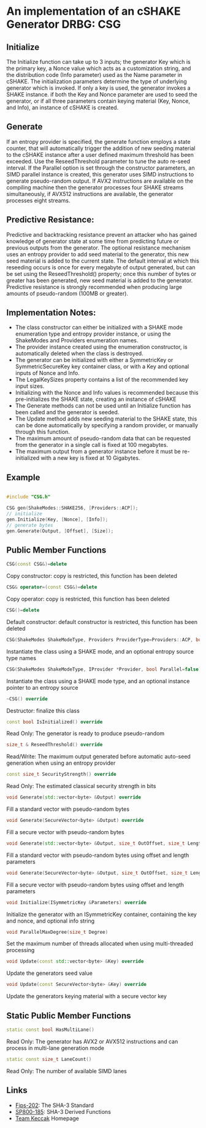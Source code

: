# An implementation of an cSHAKE Generator DRBG: CSG

## Initialize 
The Initialize function can take up to 3 inputs; the generator Key which is the primary key, a Nonce value which acts as a customization string, and the distribution code (Info parameter) used as the Name parameter in cSHAKE. 
The initialization parameters determine the type of underlying generator which is invoked. If only a key is used, the generator invokes a SHAKE instance. 
if both the Key and Nonce parameter are used to seed the generator, or if all three parameters contain keying material (Key, Nonce, and Info), an instance of cSHAKE is created. 

## Generate 
If an entropy provider is specified, the generate function employs a state counter, that will automatically trigger the addition of new seeding material to the cSHAKE instance after a user defined maximum threshold has been exceeded. 
Use the ReseedThreshold parameter to tune the auto re-seed interval. 
If the Parallel option is set through the constructor parameters, an SIMD parallel instance is created, this generator uses SIMD instructions to generate pseudo-random output. 
If AVX2 instructions are available on the compiling machine then the generator processes four SHAKE streams simultaneously, if AVX512 instructions are available, the generator processes eight streams. 

## Predictive Resistance: 
Predictive and backtracking resistance prevent an attacker who has gained knowledge of generator state at some time from predicting future or previous outputs from the generator. 
The optional resistance mechanism uses an entropy provider to add seed material to the generator, this new seed material is added to the current state. 
The default interval at which this reseeding occurs is once for every megabyte of output generated, but can be set using the ReseedThreshold() property; once this number of bytes or greater has been generated, new seed material is added to the generator. 
Predictive resistance is strongly recommended when producing large amounts of pseudo-random (100MB or greater).

## Implementation Notes: 
* The class constructor can either be initialized with a SHAKE mode enumeration type and entropy provider instance, or using the ShakeModes and Providers enumeration names. 
* The provider instance created using the enumeration constructor, is automatically deleted when the class is destroyed. 
* The generator can be initialized with either a SymmetricKey or SymmetricSecureKey key container class, or with a Key and optional inputs of Nonce and Info. 
* The LegalKeySizes property contains a list of the recommended key input sizes. 
* Initializing with the Nonce and Info values is recommended because this pre-initializes the SHAKE state, creating an instance of cSHAKE 
* The Generate methods can not be used until an Initialize function has been called and the generator is seeded. 
* The Update method adds new seeding material to the SHAKE state, this can be done automatically by specifying a random provider, or manually through this function. 
* The maximum amount of pseudo-random data that can be requested from the generator in a single call is fixed at 100 megabytes. 
* The maximum output from a generator instance before it must be re-initialized with a new key is fixed at 10 Gigabytes.

## Example
```cpp

#include "CSG.h"

CSG gen(ShakeModes::SHAKE256, [Providers::ACP]);
// initialize
gen.Initialize(Key, [Nonce], [Info]);
// generate bytes
gen.Generate(Output, [Offset], [Size]);
```
       
## Public Member Functions

```cpp
CSG(const CSG&)=delete
```
Copy constructor: copy is restricted, this function has been deleted

```cpp
CSG& operator=(const CSG&)=delete
```
Copy operator: copy is restricted, this function has been deleted
 
```cpp
CSG()=delete
```
Default constructor: default constructor is restricted, this function has been deleted

```cpp
CSG(ShakeModes ShakeModeType, Providers ProviderType=Providers::ACP, bool Parallel=false)
```
Instantiate the class using a SHAKE mode, and an optional entropy source type names

```cpp
CSG(ShakeModes ShakeModeType, IProvider *Provider, bool Parallel=false)
```
Instantiate the class using a SHAKE mode type, and an optional instance pointer to an entropy source
 
```cpp
~CSG() override
```
Destructor: finalize this class

```cpp
const bool IsInitialized() override
```
Read Only: The generator is ready to produce pseudo-random

```cpp
size_t & ReseedThreshold() override
```
Read/Write: The maximum output generated before automatic auto-seed generation when using an entropy provider

```cpp
const size_t SecurityStrength() override
```
Read Only: The estimated classical security strength in bits

```cpp
void Generate(std::vector<byte> &Output) override
```
Fill a standard vector with pseudo-random bytes

```cpp
void Generate(SecureVector<byte> &Output) override
```
Fill a secure vector with pseudo-random bytes

```cpp
void Generate(std::vector<byte> &Output, size_t OutOffset, size_t Length) override
```
Fill a standard vector with pseudo-random bytes using offset and length parameters

```cpp
void Generate(SecureVector<byte> &Output, size_t OutOffset, size_t Length) override
```
Fill a secure vector with pseudo-random bytes using offset and length parameters

```cpp
void Initialize(ISymmetricKey &Parameters) override
```
Initialize the generator with an ISymmetricKey container, containing the key and nonce, and optional info string

```cpp
void ParallelMaxDegree(size_t Degree)
```
Set the maximum number of threads allocated when using multi-threaded processing

```cpp
void Update(const std::vector<byte> &Key) override
```
Update the generators seed value

```cpp
void Update(const SecureVector<byte> &Key) override
```
Update the generators keying material with a secure vector key

## Static Public Member Functions
```cpp
static const bool HasMultiLane()
```
Read Only: The generator has AVX2 or AVX512 instructions and can process in multi-lane generation mode

```cpp
static const size_t LaneCount()
```
Read Only: The number of available SIMD lanes

## Links
* [Fips-202](http://nvlpubs.nist.gov/nistpubs/FIPS/NIST.FIPS.202.pdf): The SHA-3 Standard
* [SP800-185](http://nvlpubs.nist.gov/nistpubs/SpecialPublications/NIST.SP.800-185.pdf): SHA-3 Derived Functions 
* [Team Keccak](https://keccak.team/index.html) Homepage
